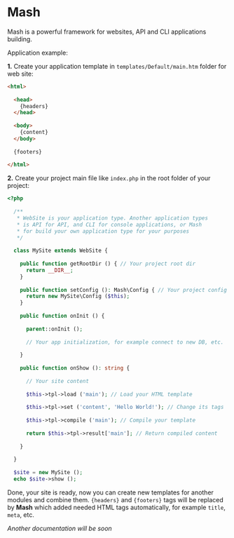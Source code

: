 # Mash
 
Mash is a powerful framework for websites, API and CLI applications building.

Application example:

**1.** Create your application template in `templates/Default/main.htm` folder for web site:

```html
<html>
  
  <head>
    {headers}
  </head>
  
  <body>
    {content}
  </body>
  
  {footers}
  
</html>
```

**2.** Create your project main file like `index.php` in the root folder of your project:

```php
<?php
  
  /**
   * WebSite is your application type. Another application types
   * is API for API, and CLI for console applications, or Mash
   * for build your own application type for your purposes
   */
  
  class MySite extends WebSite {
    
    public function getRootDir () { // Your project root dir
      return __DIR__;
    }
    
    public function setConfig (): Mash\Config { // Your project config
      return new MySite\Config ($this);
    }
    
    public function onInit () {
      
      parent::onInit ();
      
      // Your app initialization, for example connect to new DB, etc.
      
    }
    
    public function onShow (): string {
      
      // Your site content
      
      $this->tpl->load ('main'); // Load your HTML template
      
      $this->tpl->set ('content', 'Hello World!'); // Change its tags
      
      $this->tpl->compile ('main'); // Compile your template
      
      return $this->tpl->result['main']; // Return compiled content
      
    }
    
  }
  
  $site = new MySite ();
  echo $site->show ();
```

Done, your site is ready, now you can create new templates for another modules and combine them. `{headers}` and `{footers}` tags will be replaced by **Mash** which added needed HTML tags automatically, for example `title`, `meta`, etc.

*Another documentation will be soon*
